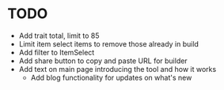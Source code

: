 # TODO

- Add trait total, limit to 85
- Limit item select items to remove those already in build
- Add filter to ItemSelect
- Add share button to copy and paste URL for builder
- Add text on main page introducing the tool and how it works
  - Add blog functionality for updates on what's new
